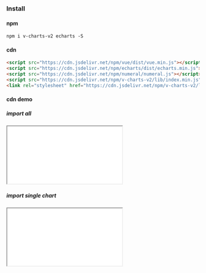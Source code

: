 ### Install

#### npm

```
npm i v-charts-v2 echarts -S
```

#### cdn

```html
<script src="https://cdn.jsdelivr.net/npm/vue/dist/vue.min.js"></script>
<script src="https://cdn.jsdelivr.net/npm/echarts/dist/echarts.min.js"></script>
<script src="https://cdn.jsdelivr.net/npm/numeral/numeral.js"></script>
<script src="https://cdn.jsdelivr.net/npm/v-charts-v2/lib/index.min.js"></script>
<link rel="stylesheet" href="https://cdn.jsdelivr.net/npm/v-charts-v2/lib/style.min.css">
```

#### cdn demo

##### import all

<iframe src="//jsfiddle.net/vue_echarts/sbmhr2ex/5/embedded/result,html,js/?bodyColor=fff"></iframe>

##### import single chart

<iframe src="//jsfiddle.net/vue_echarts/aa7ojxyt/204/embedded/result,html,js/?bodyColor=fff"></iframe>
